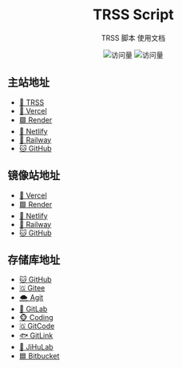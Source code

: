 <div align="center">

# TRSS Script

TRSS 脚本 使用文档

![访问量](https://visitor-badge.glitch.me/badge?page_id=TimeRainStarSky-TRSS_Script&right_color=red&left_text=访%20问%20量) ![访问量](https://profile-counter.glitch.me/TimeRainStarSky-TRSS_Script/count.svg)

</div>

## 主站地址

- [🌌 TRSS](https://TRSS.me)
- [🔼 Vercel](https://Vercel.TRSS.me)
- [🟩 Render](https://Render.TRSS.me)
- [🔷 Netlify](https://Netlify.TRSS.me)
- [🚄 Railway](https://Railway.TRSS.me)
- [🐱 GitHub](https://GitHub.TRSS.me)

## 镜像站地址

- [🔼 Vercel](https://TRSS-Script.Vercel.app)
- [🟩 Render](https://TRSS-Script.onRender.com)
- [🔷 Netlify](https://TRSS.Netlify.app)
- [🚄 Railway](https://TRSS-Script.up.Railway.app)
- [🐱 GitHub](https://TimeRainStarSky.GitHub.io/TRSS_Script)

## 存储库地址

- [🐱 GitHub](https://github.com/TimeRainStarSky/TRSS_Script)
- [🇬 Gitee](https://gitee.com/TimeRainStarSky/TRSS_Script)
- [🌨 Agit](https://agit.ai/TimeRainStarSky/TRSS_Script)
- [🦊 GitLab](https://gitlab.com/TimeRainStarSky/TRSS_Script)
- [🐵 Coding](https://trss.coding.net/public/TRSS/Script/git)
- [🇬 GitCode](https://gitcode.net/TimeRainStarSky1/TRSS_Script)
- [🐟 GitLink](https://gitlink.org.cn/TimeRainStarSky/TRSS_Script)
- [🦊 JiHuLab](https://jihulab.com/TimeRainStarSky/TRSS_Script)
- [🟦 Bitbucket](https://bitbucket.org/TimeRainStarSky/TRSS_Script)